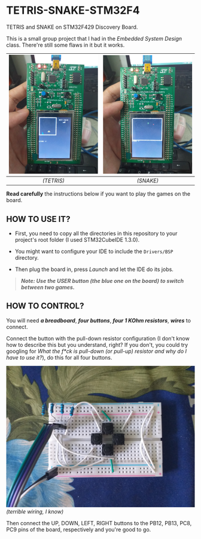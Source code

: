 # TETRIS-SNAKE-STM32F4
TETRIS and SNAKE on STM32F429 Discovery Board.

This is a small group project that I had in the *Embedded System Design* class. There're still some flaws in it but it works.

![TETRIS on STM32F429 DISCOVERY BOARD](tetris.jpg) | ![SNAKE on STM32F429 DISCOVERY BOARD](snake.jpg)
:------------------------:|:----------------------:
*(TETRIS)* | *(SNAKE)*

**Read carefully** the instructions below if you want to play the games on the board.

## HOW TO USE IT?

* First, you need to copy all the directories in this repository to your project's root folder (I used STM32CubeIDE 1.3.0).

* You might want to configure your IDE to include the ```Drivers/BSP``` directory.

* Then plug the board in, press *Launch* and let the IDE do its jobs.

> ***Note: Use the USER button (the blue one on the board) to switch between two games.***

## HOW TO CONTROL?

You will need ***a breadboard***, ***four buttons***, ***four 1 KOhm resistors***, ***wires*** to connect.

Connect the button with the pull-down resistor configuration (I don't know how to describe this but you understand, right? If you don't, you could try googling for _What the f*ck is pull-down (or pull-up) resistor and why do I have to use it?_), do this for all four buttons.

![terrible wiring, I know](buttons_wiring.jpg)
*(terrible wiring, I know)*

Then connect the UP, DOWN, LEFT, RIGHT buttons to the PB12, PB13, PC8, PC9 pins of the board, respectively and you're good to go.
